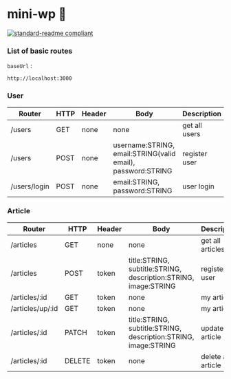 # mini-wp 🐼

[![standard-readme compliant](https://img.shields.io/badge/Link%20deploy-MiniWP-brightgreen.svg?style=flat-square)](http://miniwp.indinabilah.me)


### List of basic routes

`baseUrl` :

```
http://localhost:3000
```

### User

| Router | HTTP | Header | Body | Description |
| ------ | ---- | ------ | ---- | ----------- |
| /users | GET | none | none | get all users |
| /users | POST | none | username:STRING, email:STRING(valid email), password:STRING | register user |
| /users/login | POST | none | email:STRING, password:STRING | user login |

### Article

| Router | HTTP | Header | Body | Description |
| ------ | ---- | ------ | ---- | ----------- |
| /articles | GET | none | none | get all articles |
| /articles | POST | token | title:STRING, subtitle:STRING, description:STRING, image:STRING | register user |
| /articles/:id | GET | token | none | my article |
| /articles/up/:id | GET | token | none | my article |
| /articles/:id | PATCH | token | title:STRING, subtitle:STRING, description:STRING, image:STRING | update data article |
| /articles/:id | DELETE | token | none | delete an article